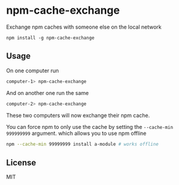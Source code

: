 # npm-cache-exchange

Exchange npm caches with someone else on the local network

```
npm install -g npm-cache-exchange
```

## Usage

On one computer run

``` sh
computer-1> npm-cache-exchange
```

And on another one run the same


``` sh
computer-2> npm-cache-exchange
```

These two computers will now exchange
their npm cache.

You can force npm to only use the cache by setting the `--cache-min 999999999` argument.
which allows you to use npm offline

``` sh
npm --cache-min 99999999 install a-module # works offline
```

## License

MIT
